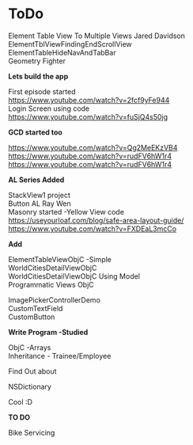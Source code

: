 # ToDo

Element Table View To Multiple Views Jared Davidson <br />
ElementTblViewFindingEndScrollView <br />
ElementTableHideNavAndTabBar <br />
Geometry Fighter <br />

<b> Lets build the app</b>

First episode started <br />
https://www.youtube.com/watch?v=2fcf9yFe944 <br />
Login Screen using code <br />
https://www.youtube.com/watch?v=fuSjQ4s50jg <br/>

<b>GCD started too</b>

https://www.youtube.com/watch?v=Qg2MeEKzVB4 <br />
https://www.youtube.com/watch?v=rudFV6hW1r4 <br />
https://www.youtube.com/watch?v=rudFV6hW1r4<br />


<b>AL Series Added</b>

StackView1 project <br />
Button AL Ray Wen <br />
Masonry started -Yellow View code <br />
https://useyourloaf.com/blog/safe-area-layout-guide/ <br />
https://www.youtube.com/watch?v=FXDEaL3mcCo <br />

<b>Add</b>

ElementTableViewObjC -Simple <br/>
WorldCitiesDetailViewObjC <br/>
WorldCitiesDetailViewObjC Using Model <br/>
Programmatic Views ObjC<br />

ImagePickerControllerDemo <br/>
CustomTextField <br/>
CustomButton <br/>


<b>Write Program -Studied</b>

ObjC -Arrays <br />
Inheritance - Trainee/Employee


Find Out about

NSDictionary

Cool :D


<b>TO DO</b>

Bike Servicing<br />


